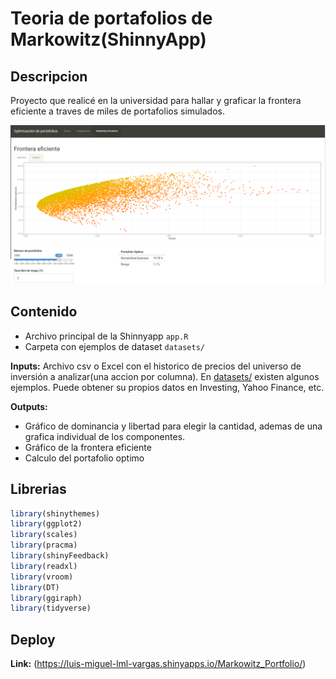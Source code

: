# Teoria de portafolios de Markowitz(ShinnyApp)

## Descripcion
Proyecto que realicé en la universidad para hallar y graficar la frontera eficiente a traves de miles de portafolios simulados.

![Screenshot](/img/frontera.png)

## Contenido
 - Archivo principal de la Shinnyapp `app.R`
 - Carpeta con ejemplos de dataset `datasets/`

**Inputs:** Archivo csv o Excel con el historico de precios del universo de inversión a analizar(una accion por columna).
            En [datasets/](/datasets/) existen algunos ejemplos. Puede obtener su propios datos en Investing, Yahoo Finance, etc.

**Outputs:** 
- Gráfico de dominancia y libertad para elegir la cantidad, ademas de una grafica individual de los componentes.
- Gráfico de la frontera eficiente
- Calculo del portafolio optimo

## Librerias
```r
library(shinythemes)
library(ggplot2)
library(scales)
library(pracma)
library(shinyFeedback)
library(readxl)
library(vroom)
library(DT)
library(ggiraph)
library(tidyverse)
```
 
 
## Deploy

  **Link:** (https://luis-miguel-lml-vargas.shinyapps.io/Markowitz_Portfolio/)  




